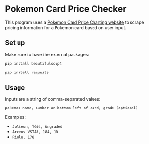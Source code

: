# Pokemon Card Price Checker
This program uses a [Pokemon Card Price Charting website](https://www.pricecharting.com/) 
to scrape pricing information for a Pokemon card based on user input.

## Set up
Make sure to have the external packages:
```python
pip install beautifulsoup4

pip install requests
```

## Usage
Inputs are a string of comma-separated values:

`pokemon name, number on bottom left of card, grade (optional)`

Examples:

- `Jolteon, TG04, Ungraded`
- `Arceus VSTAR, 184, 10`
- `Riolu, 178`
